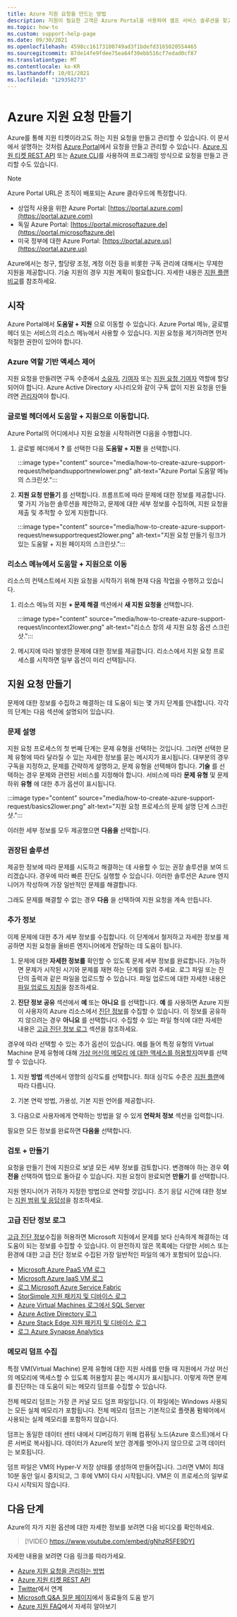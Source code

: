 ```yaml
---
title: Azure 지원 요청을 만드는 방법
description: 지원이 필요한 고객은 Azure Portal을 사용하여 셀프 서비스 솔루션을 찾고, 지원 요청을 만들고 관리할 수 있습니다.
ms.topic: how-to
ms.custom: support-help-page
ms.date: 09/30/2021
ms.openlocfilehash: 4598cc16173100749ad3f1bdefd3165020554465
ms.sourcegitcommit: 87de14fe9fdee75ea64f30ebb516cf7edad0cf87
ms.translationtype: MT
ms.contentlocale: ko-KR
ms.lasthandoff: 10/01/2021
ms.locfileid: "129358273"
---
```

# <a name="create-an-azure-support-request"></a>Azure 지원 요청 만들기

Azure를 통해 지원 티켓이라고도 하는 지원 요청을 만들고 관리할 수 있습니다. 이 문서에서 설명하는 것처럼 [Azure Portal](https://portal.azure.com)에서 요청을 만들고 관리할 수 있습니다. [Azure 지원 티켓 REST API](/rest/api/support) 또는 [Azure CLI](/cli/azure/azure-cli-support-request)를 사용하여 프로그래밍 방식으로 요청을 만들고 관리할 수도 있습니다.

> [!NOTE]
> Azure Portal URL은 조직이 배포되는 Azure 클라우드에 특정합니다.
>
>- 상업적 사용을 위한 Azure Portal: [https://portal.azure.com](https://portal.azure.com)
>- 독일 Azure Portal: [https://portal.microsoftazure.de](https://portal.microsoftazure.de)
>- 미국 정부에 대한 Azure Portal: [https://portal.azure.us](https://portal.azure.us)

Azure에서는 청구, 할당량 조정, 계정 이전 등을 비롯한 구독 관리에 대해서는 무제한 지원을 제공합니다. 기술 지원의 경우 지원 계획이 필요합니다. 자세한 내용은 [지원 플랜 비교](https://azure.microsoft.com/support/plans)를 참조하세요.

## <a name="getting-started"></a>시작

Azure Portal에서 **도움말 + 지원** 으로 이동할 수 있습니다. Azure Portal 메뉴, 글로벌 헤더 또는 서비스의 리소스 메뉴에서 사용할 수 있습니다. 지원 요청을 제기하려면 먼저 적절한 권한이 있어야 합니다.

### <a name="azure-role-based-access-control"></a>Azure 역할 기반 액세스 제어

지원 요청을 만들려면 구독 수준에서 [소유자](../../role-based-access-control/built-in-roles.md#owner), [기여자](../../role-based-access-control/built-in-roles.md#contributor) 또는 [지원 요청 기여자](../../role-based-access-control/built-in-roles.md#support-request-contributor) 역할에 할당되어야 합니다. Azure Active Directory 시나리오와 같이 구독 없이 지원 요청을 만들려면 [관리자](../../active-directory/roles/permissions-reference.md)여야 합니다.

### <a name="go-to-help--support-from-the-global-header"></a>글로벌 헤더에서 도움말 + 지원으로 이동합니다.

Azure Portal의 어디에서나 지원 요청을 시작하려면 다음을 수행합니다.

1. 글로벌 헤더에서 **?** 를 선택한 다음 **도움말 + 지원** 을 선택합니다.

   :::image type="content" source="media/how-to-create-azure-support-request/helpandsupportnewlower.png" alt-text="Azure Portal 도움말 메뉴의 스크린샷.":::

1. **지원 요청 만들기** 를 선택합니다. 프롬프트에 따라 문제에 대한 정보를 제공합니다. 몇 가지 가능한 솔루션을 제안하고, 문제에 대한 세부 정보를 수집하며, 지원 요청을 제출 및 추적할 수 있게 지원합니다.

   :::image type="content" source="media/how-to-create-azure-support-request/newsupportrequest2lower.png" alt-text="지원 요청 만들기 링크가 있는 도움말 + 지원 페이지의 스크린샷.":::

### <a name="go-to-help--support-from-a-resource-menu"></a>리소스 메뉴에서 도움말 + 지원으로 이동

리소스의 컨텍스트에서 지원 요청을 시작하기 위해 현재 다음 작업을 수행하고 있습니다.

1. 리소스 메뉴의 지원 **+ 문제 해결** 섹션에서 **새 지원 요청을** 선택합니다.

   :::image type="content" source="media/how-to-create-azure-support-request/incontext2lower.png" alt-text="리소스 창의 새 지원 요청 옵션 스크린샷.":::

1. 메시지에 따라 발생한 문제에 대한 정보를 제공합니다. 리소스에서 지원 요청 프로세스를 시작하면 일부 옵션이 미리 선택됩니다.

## <a name="create-a-support-request"></a>지원 요청 만들기

문제에 대한 정보를 수집하고 해결하는 데 도움이 되는 몇 가지 단계를 안내합니다. 각각의 단계는 다음 섹션에 설명되어 있습니다.

### <a name="problem-description"></a>문제 설명

지원 요청 프로세스의 첫 번째 단계는 문제 유형을 선택하는 것입니다. 그러면 선택한 문제 유형에 따라 달라질 수 있는 자세한 정보를 묻는 메시지가 표시됩니다. 대부분의 경우 구독을 지정하고, 문제를 간략하게 설명하고, 문제 유형을 선택해야 합니다. **기술** 를 선택하는 경우 문제와 관련된 서비스를 지정해야 합니다. 서비스에 따라 **문제 유형** 및 문제 하위 **유형** 에 대한 추가 옵션이 표시됩니다.

:::image type="content" source="media/how-to-create-azure-support-request/basics2lower.png" alt-text="지원 요청 프로세스의 문제 설명 단계 스크린샷.":::

이러한 세부 정보를 모두 제공했으면 **다음을** 선택합니다.

### <a name="recommended-solution"></a>권장된 솔루션

제공한 정보에 따라 문제를 시도하고 해결하는 데 사용할 수 있는 권장 솔루션을 보여 드리겠습니다. 경우에 따라 빠른 진단도 실행할 수 있습니다. 이러한 솔루션은 Azure 엔지니어가 작성하며 가장 일반적인 문제를 해결합니다.

그래도 문제를 해결할 수 없는 경우 **다음** 을 선택하여 지원 요청을 계속 만듭니다.

### <a name="additional-details"></a>추가 정보

이제 문제에 대한 추가 세부 정보를 수집합니다. 이 단계에서 철저하고 자세한 정보를 제공하면 지원 요청을 올바른 엔지니어에게 전달하는 데 도움이 됩니다.

1. 문제에 대한 **자세한 정보를** 확인할 수 있도록 문제 세부 정보를 완료합니다. 가능하면 문제가 시작된 시기와 문제를 재현 하는 단계를 알려 주세요. 로그 파일 또는 진단의 출력과 같은 파일을 업로드할 수 있습니다. 파일 업로드에 대한 자세한 내용은 [파일 업로드 지침](how-to-manage-azure-support-request.md#file-upload-guidelines)을 참조하세요.

1. **진단 정보 공유** 섹션에서 **예** 또는 **아니요** 를 선택합니다. **예** 를 사용하면 Azure 지원이 사용자의 Azure 리소스에서 [진단 정보](https://azure.microsoft.com/support/legal/support-diagnostic-information-collection/)를 수집할 수 있습니다. 이 정보를 공유하지 않으려는 경우 **아니요** 를 선택합니다. 수집할 수 있는 파일 형식에 대한 자세한 내용은 [고급 진단 정보 로그](#advanced-diagnostic-information-logs) 섹션을 참조하세요.

  경우에 따라 선택할 수 있는 추가 옵션이 있습니다. 예를 들어 특정 유형의 Virtual Machine 문제 유형에 대해 [가상 머신의 메모리 에 대한 액세스를 허용할지](#memory-dump-collection)여부를 선택할 수 있습니다.

1. 지원 **방법** 섹션에서 영향의 심각도를 선택합니다. 최대 심각도 수준은 [지원 플랜](https://azure.microsoft.com/support/plans)에 따라 다릅니다.

1. 기본 연락 방법, 가용성, 기본 지원 언어를 제공합니다.

1. 다음으로 사용자에게 연락하는 방법을 알 수 있게 **연락처 정보** 섹션을 입력합니다.

필요한 모든 정보를 완료하면 **다음을** 선택합니다.

### <a name="review--create"></a>검토 + 만들기

요청을 만들기 전에 지원으로 보낼 모든 세부 정보를 검토합니다. 변경해야 하는 경우 **이전을** 선택하여 탭으로 돌아갈 수 있습니다. 지원 요청이 완료되면 **만들기** 를 선택합니다.

지원 엔지니어가 귀하가 지정한 방법으로 연락할 것입니다. 초기 응답 시간에 대한 정보는 [지원 범위 및 응답성](https://azure.microsoft.com/support/plans/response/)을 참조하세요.

### <a name="advanced-diagnostic-information-logs"></a>고급 진단 정보 로그

[고급 진단 정보](https://azure.microsoft.com/support/legal/support-diagnostic-information-collection/)수집을 허용하면 Microsoft 지원에서 문제를 보다 신속하게 해결하는 데 도움이 되는 정보를 수집할 수 있습니다. 이 완전하지 않은 목록에는 다양한 서비스 또는 환경에 대한 고급 진단 정보로 수집된 가장 일반적인 파일의 예가 포함되어 있습니다.

- [Microsoft Azure PaaS VM 로그](/troubleshoot/azure/virtual-machines/sdp352ef8720-e3ee-4a12-a37e-cc3b0870f359-windows-vm)
- [Microsoft Azure IaaS VM 로그](https://github.com/azure/azure-diskinspect-service/blob/master/docs/manifest_by_file.md)
- [로그 Microsoft Azure Service Fabric](/troubleshoot/azure/general/fabric-logs)
- [StorSimple 지원 패키지 및 디바이스 로그](https://support.microsoft.com/topic/storsimple-support-packages-and-device-logs-cb0a1c7e-6125-a5a7-f212-51439781f646)
- [Azure Virtual Machines 로그에서 SQL Server](/troubleshoot/azure/general/sql-vm-logs)
- [Azure Active Directory 로그](/troubleshoot/azure/active-directory/support-data-collection-diagnostic-logs)
- [Azure Stack Edge 지원 패키지 및 디바이스 로그](/troubleshoot/azure/general/azure-stack-edge-support-package-device-logs)
- [로그 Azure Synapse Analytics](/troubleshoot/azure/general/synapse-analytics-apache-spark-pools-diagnostic-logs)

### <a name="memory-dump-collection"></a>메모리 덤프 수집

특정 VM(Virtual Machine) 문제 유형에 대한 지원 사례를 만들 때 지원에서 가상 머신의 메모리에 액세스할 수 있도록 허용할지 묻는 메시지가 표시됩니다. 이렇게 하면 문제를 진단하는 데 도움이 되는 메모리 덤프를 수집할 수 있습니다.

전체 메모리 덤프는 가장 큰 커널 모드 덤프 파일입니다. 이 파일에는 Windows 사용되는 모든 실제 메모리가 포함됩니다. 전체 메모리 덤프는 기본적으로 플랫폼 펌웨어에서 사용되는 실제 메모리를 포함하지 않습니다.

덤프는 동일한 데이터 센터 내에서 디버깅하기 위해 컴퓨팅 노드(Azure 호스트)에서 다른 서버로 복사됩니다. 데이터가 Azure의 보안 경계를 벗어나지 않으므로 고객 데이터는 보호됩니다.

덤프 파일은 VM의 Hyper-V 저장 상태를 생성하여 만들어집니다. 그러면 VM이 최대 10분 동안 일시 중지되고, 그 후에 VM이 다시 시작됩니다. VM은 이 프로세스의 일부로 다시 시작되지 않습니다.

## <a name="next-steps"></a>다음 단계

Azure의 자가 지원 옵션에 대한 자세한 정보를 보려면 다음 비디오를 확인하세요.

> [!VIDEO https://www.youtube.com/embed/gNhzR5FE9DY]

자세한 내용을 보려면 다음 링크를 따라가세요.

* [Azure 지원 요청을 관리하는 방법](how-to-manage-azure-support-request.md)
* [Azure 지원 티켓 REST API](/rest/api/support)
* [Twitter](https://twitter.com/azuresupport)에서 연계
* [Microsoft Q&A 질문 페이지](/answers/products/azure)에서 동료들의 도움 받기
* [Azure 지원 FAQ](https://azure.microsoft.com/support/faq)에서 자세히 알아보기